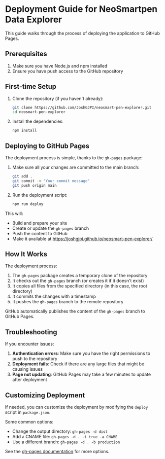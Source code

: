 # Deployment Guide for NeoSmartpen Data Explorer

This guide walks through the process of deploying the application to GitHub Pages.

## Prerequisites

1. Make sure you have Node.js and npm installed
2. Ensure you have push access to the GitHub repository

## First-time Setup

1. Clone the repository (if you haven't already):
   ```bash
   git clone https://github.com/JoshGJPI/neosmart-pen-explorer.git
   cd neosmart-pen-explorer
   ```

2. Install the dependencies:
   ```bash
   npm install
   ```

## Deploying to GitHub Pages

The deployment process is simple, thanks to the `gh-pages` package:

1. Make sure all your changes are committed to the main branch:
   ```bash
   git add .
   git commit -m "Your commit message"
   git push origin main
   ```

2. Run the deployment script:
   ```bash
   npm run deploy
   ```

This will:
- Build and prepare your site
- Create or update the `gh-pages` branch
- Push the content to GitHub
- Make it available at https://joshgjpi.github.io/neosmart-pen-explorer/

## How It Works

The deployment process:

1. The `gh-pages` package creates a temporary clone of the repository
2. It checks out the `gh-pages` branch (or creates it if it doesn't exist)
3. It copies all files from the specified directory (in this case, the root directory)
4. It commits the changes with a timestamp
5. It pushes the `gh-pages` branch to the remote repository

GitHub automatically publishes the content of the `gh-pages` branch to GitHub Pages.

## Troubleshooting

If you encounter issues:

1. **Authentication errors**: Make sure you have the right permissions to push to the repository
2. **Deployment fails**: Check if there are any large files that might be causing issues
3. **Page not updating**: GitHub Pages may take a few minutes to update after deployment

## Customizing Deployment

If needed, you can customize the deployment by modifying the `deploy` script in `package.json`.

Some common options:

- Change the output directory: `gh-pages -d dist`
- Add a CNAME file: `gh-pages -d . -t true -a CNAME`
- Use a different branch: `gh-pages -d . -b production`

See the [gh-pages documentation](https://github.com/tschaub/gh-pages) for more options.
